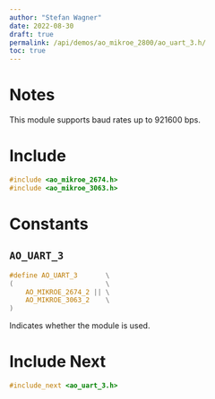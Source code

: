 ```yaml
---
author: "Stefan Wagner"
date: 2022-08-30
draft: true
permalink: /api/demos/ao_mikroe_2800/ao_uart_3.h/
toc: true
---
```


# Notes

This module supports baud rates up to 921600 bps.

# Include

```c
#include <ao_mikroe_2674.h>
#include <ao_mikroe_3063.h>
```

# Constants

## `AO_UART_3`

```c
#define AO_UART_3       \
(                       \
    AO_MIKROE_2674_2 || \
    AO_MIKROE_3063_2    \
)
```

Indicates whether the module is used.

# Include Next

```c
#include_next <ao_uart_3.h>
```
